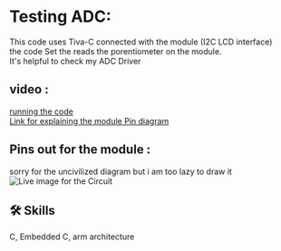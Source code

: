 
# Testing ADC: 
This code uses Tiva-C connected with the module (I2C LCD interface)   <br>
the code Set the reads the porentiometer on the module. <br>
It's helpful to check my ADC Driver <br>
## video : 
[running the code](https://youtu.be/JYpsQ5SNkQ4) <br>
[Link for explaining the module Pin diagram](https://www.youtube.com/watch?v=DXjogGsJlhU&t=212s)<br>

## Pins out for the module : 
sorry for the uncivilized diagram but i am too lazy to draw it <br>
![Live image for the Circuit](https://user-images.githubusercontent.com/63866803/232230910-d2be5d07-9d5c-4ff8-878e-317312903589.jpeg)




## 🛠 Skills
C, Embedded C, arm architecture

